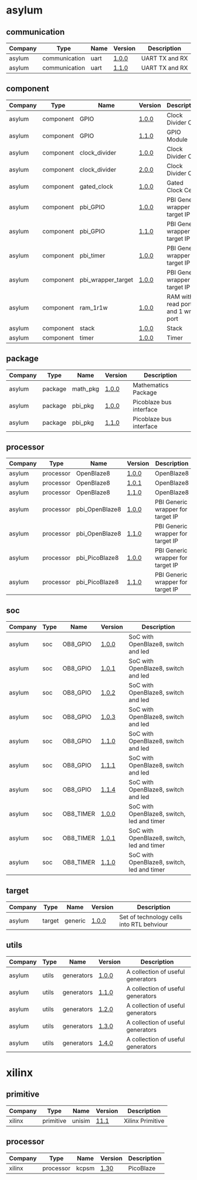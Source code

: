 # asylum
## communication
| Company              | Type                 | Name                 | Version                                                                                              | Description |
| ---                  | ---                  | ---                  | ---                                                                                                  | --- |
| asylum               | communication        | uart                 | [1.0.0](/home/user/Work/asylum-cores/asylum/communication/uart/uart_v1_0_0.core)                     |  UART TX and RX|
| asylum               | communication        | uart                 | [1.1.0](/home/user/Work/asylum-cores/asylum/communication/uart/uart_v1_1_0.core)                     |  UART TX and RX|
## component
| Company              | Type                 | Name                 | Version                                                                                              | Description |
| ---                  | ---                  | ---                  | ---                                                                                                  | --- |
| asylum               | component            | GPIO                 | [1.0.0](/home/user/Work/asylum-cores/asylum/component/GPIO/GPIO_v1_0_0.core)                         |  Clock Divider Cell|
| asylum               | component            | GPIO                 | [1.1.0](/home/user/Work/asylum-cores/asylum/component/GPIO/GPIO_v1_1_0.core)                         |  GPIO Module|
| asylum               | component            | clock_divider        | [1.0.0](/home/user/Work/asylum-cores/asylum/component/clock_divider/clock_divider_v1_0_0.core)       |  Clock Divider Cell|
| asylum               | component            | clock_divider        | [2.0.0](/home/user/Work/asylum-cores/asylum/component/clock_divider/clock_divider_v2_0_0.core)       |  Clock Divider Cell|
| asylum               | component            | gated_clock          | [1.0.0](/home/user/Work/asylum-cores/asylum/component/gated_clock/gated_clock_v1_0_0.core)           |  Gated Clock Cell|
| asylum               | component            | pbi_GPIO             | [1.0.0](/home/user/Work/asylum-cores/asylum/component/pbi_GPIO/pbi_GPIO_v1_0_0.core)                 |  PBI Generic wrapper for target IP|
| asylum               | component            | pbi_GPIO             | [1.1.0](/home/user/Work/asylum-cores/asylum/component/pbi_GPIO/pbi_GPIO_v1_1_0.core)                 |  PBI Generic wrapper for target IP|
| asylum               | component            | pbi_timer            | [1.0.0](/home/user/Work/asylum-cores/asylum/component/pbi_timer/pbi_timer_v1_0_0.core)               |  PBI Generic wrapper for target IP|
| asylum               | component            | pbi_wrapper_target   | [1.0.0](/home/user/Work/asylum-cores/asylum/component/pbi_wrapper_target/pbi_wrapper_targer_v1_0_0.core) |  PBI Generic wrapper for target IP|
| asylum               | component            | ram_1r1w             | [1.0.0](/home/user/Work/asylum-cores/asylum/component/ram_1r1w/ram_1r1w_v1_0_0.core)                 |  RAM with 1 read port and 1 write port|
| asylum               | component            | stack                | [1.0.0](/home/user/Work/asylum-cores/asylum/component/stack/stack_v1_0_0.core)                       |  Stack|
| asylum               | component            | timer                | [1.0.0](/home/user/Work/asylum-cores/asylum/component/timer/timer_v1_0_0.core)                       |  Timer|
## package
| Company              | Type                 | Name                 | Version                                                                                              | Description |
| ---                  | ---                  | ---                  | ---                                                                                                  | --- |
| asylum               | package              | math_pkg             | [1.0.0](/home/user/Work/asylum-cores/asylum/package/math_pkg/math_pkg_v1_0_0.core)                   |  Mathematics Package|
| asylum               | package              | pbi_pkg              | [1.0.0](/home/user/Work/asylum-cores/asylum/package/pbi_pkg/pbi_pkg_v1_0_0.core)                     |  Picoblaze bus interface|
| asylum               | package              | pbi_pkg              | [1.1.0](/home/user/Work/asylum-cores/asylum/package/pbi_pkg/pbi_pkg_v1_1_0.core)                     |  Picoblaze bus interface|
## processor
| Company              | Type                 | Name                 | Version                                                                                              | Description |
| ---                  | ---                  | ---                  | ---                                                                                                  | --- |
| asylum               | processor            | OpenBlaze8           | [1.0.0](/home/user/Work/asylum-cores/asylum/processor/OpenBlaze8/OpenBlaze8_v1_0_0.core)             |  OpenBlaze8|
| asylum               | processor            | OpenBlaze8           | [1.0.1](/home/user/Work/asylum-cores/asylum/processor/OpenBlaze8/OpenBlaze8_v1_0_1.core)             |  OpenBlaze8|
| asylum               | processor            | OpenBlaze8           | [1.1.0](/home/user/Work/asylum-cores/asylum/processor/OpenBlaze8/OpenBlaze8_v1_1_0.core)             |  OpenBlaze8|
| asylum               | processor            | pbi_OpenBlaze8       | [1.0.0](/home/user/Work/asylum-cores/asylum/processor/pbi_OpenBlaze8/pbi_OpenBlaze8_v1_0_0.core)     |  PBI Generic wrapper for target IP|
| asylum               | processor            | pbi_OpenBlaze8       | [1.1.0](/home/user/Work/asylum-cores/asylum/processor/pbi_OpenBlaze8/pbi_OpenBlaze8_v1_1_0.core)     |  PBI Generic wrapper for target IP|
| asylum               | processor            | pbi_PicoBlaze8       | [1.0.0](/home/user/Work/asylum-cores/asylum/processor/pbi_PicoBlaze8/pbi_PicoBlaze8_v1_0_0.core)     |  PBI Generic wrapper for target IP|
| asylum               | processor            | pbi_PicoBlaze8       | [1.1.0](/home/user/Work/asylum-cores/asylum/processor/pbi_PicoBlaze8/pbi_PicoBlaze8_v1_1_0.core)     |  PBI Generic wrapper for target IP|
## soc
| Company              | Type                 | Name                 | Version                                                                                              | Description |
| ---                  | ---                  | ---                  | ---                                                                                                  | --- |
| asylum               | soc                  | OB8_GPIO             | [1.0.0](/home/user/Work/asylum-cores/asylum/soc/OB8_GPIO/OB8_GPIO_v1_0_0.core)                       |  SoC with OpenBlaze8, switch and led|
| asylum               | soc                  | OB8_GPIO             | [1.0.1](/home/user/Work/asylum-cores/asylum/soc/OB8_GPIO/OB8_GPIO_v1_0_1.core)                       |  SoC with OpenBlaze8, switch and led|
| asylum               | soc                  | OB8_GPIO             | [1.0.2](/home/user/Work/asylum-cores/asylum/soc/OB8_GPIO/OB8_GPIO_v1_0_2.core)                       |  SoC with OpenBlaze8, switch and led|
| asylum               | soc                  | OB8_GPIO             | [1.0.3](/home/user/Work/asylum-cores/asylum/soc/OB8_GPIO/OB8_GPIO_v1_0_3.core)                       |  SoC with OpenBlaze8, switch and led|
| asylum               | soc                  | OB8_GPIO             | [1.1.0](/home/user/Work/asylum-cores/asylum/soc/OB8_GPIO/OB8_GPIO_v1_1_0.core)                       |  SoC with OpenBlaze8, switch and led|
| asylum               | soc                  | OB8_GPIO             | [1.1.1](/home/user/Work/asylum-cores/asylum/soc/OB8_GPIO/OB8_GPIO_v1_1_1.core)                       |  SoC with OpenBlaze8, switch and led|
| asylum               | soc                  | OB8_GPIO             | [1.1.4](/home/user/Work/asylum-cores/asylum/soc/OB8_GPIO/OB8_GPIO_v1_1_4.core)                       |  SoC with OpenBlaze8, switch and led|
| asylum               | soc                  | OB8_TIMER            | [1.0.0](/home/user/Work/asylum-cores/asylum/soc/OB8_TIMER/OB8_TIMER_v1_0_0.core)                     |  SoC with OpenBlaze8, switch, led and timer|
| asylum               | soc                  | OB8_TIMER            | [1.0.1](/home/user/Work/asylum-cores/asylum/soc/OB8_TIMER/OB8_TIMER_v1_0_1.core)                     |  SoC with OpenBlaze8, switch, led and timer|
| asylum               | soc                  | OB8_TIMER            | [1.1.0](/home/user/Work/asylum-cores/asylum/soc/OB8_TIMER/OB8_TIMER_v1_1_0.core)                     |  SoC with OpenBlaze8, switch, led and timer|
## target
| Company              | Type                 | Name                 | Version                                                                                              | Description |
| ---                  | ---                  | ---                  | ---                                                                                                  | --- |
| asylum               | target               | generic              | [1.0.0](/home/user/Work/asylum-cores/asylum/target/generic/target_generic_v1_0_0.core)               |  Set of technology cells into RTL behviour|
## utils
| Company              | Type                 | Name                 | Version                                                                                              | Description |
| ---                  | ---                  | ---                  | ---                                                                                                  | --- |
| asylum               | utils                | generators           | [1.0.0](/home/user/Work/asylum-cores/asylum/utils/generators/generators_v1_0_0.core)                 |  A collection of useful generators|
| asylum               | utils                | generators           | [1.1.0](/home/user/Work/asylum-cores/asylum/utils/generators/generators_v1_1_0.core)                 |  A collection of useful generators|
| asylum               | utils                | generators           | [1.2.0](/home/user/Work/asylum-cores/asylum/utils/generators/generators_v1_2_0.core)                 |  A collection of useful generators|
| asylum               | utils                | generators           | [1.3.0](/home/user/Work/asylum-cores/asylum/utils/generators/generators_v1_3_0.core)                 |  A collection of useful generators|
| asylum               | utils                | generators           | [1.4.0](/home/user/Work/asylum-cores/asylum/utils/generators/generators_v1_4_0.core)                 |  A collection of useful generators|
# xilinx
## primitive
| Company              | Type                 | Name                 | Version                                                                                              | Description |
| ---                  | ---                  | ---                  | ---                                                                                                  | --- |
| xilinx               | primitive            | unisim               | [11.1](/home/user/Work/asylum-cores/xilinx/primitive/unisim/unisim_v11_1.core)                       |  Xilinx Primitive|
## processor
| Company              | Type                 | Name                 | Version                                                                                              | Description |
| ---                  | ---                  | ---                  | ---                                                                                                  | --- |
| xilinx               | processor            | kcpsm                | [1.30](/home/user/Work/asylum-cores/xilinx/processor/kcpsm/kcpsm3_v1_30.core)                        |  PicoBlaze|
